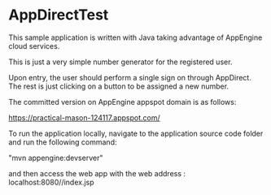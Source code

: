# AppDirectTest

This sample application is written with Java taking advantage of AppEngine cloud services.

This is just a very simple number generator for the registered user.

Upon entry, the user should perform a single sign on through AppDirect. The rest is just clicking on a button to be assigned a new number.

The committed version on AppEngine appspot domain is as follows:

https://practical-mason-124117.appspot.com/

To run the application locally, navigate to the application source code folder and run the following command:

"mvn appengine:devserver"

and then access the web app with the web address : localhost:8080//index.jsp